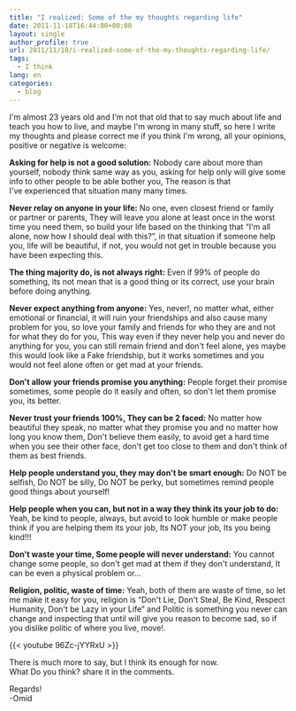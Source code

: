 ```yaml
---
title: "I realized: Some of the my thoughts regarding life"
date: 2011-11-18T16:44:00+00:00
layout: single
author_profile: true
url: 2011/11/18/i-realized-some-of-the-my-thoughts-regarding-life/
tags:
  - I think
lang: en
categories: 
  - blog
---
```

I'm almost 23 years old and I'm not that old that to say much about life and teach you how to live, and maybe I'm wrong in many stuff, so here I write my thoughts and please correct me if you think I'm wrong, all your opinions, positive or negative is welcome:

**Asking for help is not a good solution:** Nobody care about more than yourself, nobody think same way as you, asking for help only will give some info to other people to be able bother you, The reason is that I've experienced that situation many many times.

**Never relay on anyone in your life:** No one, even closest friend or family or partner or parents, They will leave you alone at least once in the worst time you need them, so build your life based on the thinking that “I'm all alone, now how I should deal with this?”, in that situation if someone help you, life will be beautiful, if not, you would not get in trouble because you have been expecting this.

**The thing majority do, is not always right:** Even if 99% of people do something, its not mean that is a good thing or its correct, use your brain before doing anything.

**Never expect anything from anyone:** Yes, never!, no matter what, either emotional or financial, it will ruin your friendships and also cause many problem for you, so love your family and friends for who they are and not for what they do for you, This way even if they never help you and never do anything for you, you can still remain friend and don't feel alone, yes maybe this would look like a Fake friendship, but it works sometimes and you would not feel alone often or get mad at your friends.

**Don't allow your friends promise you anything:** People forget their promise sometimes, some people do it easily and often, so don't let them promise you, its better.

**Never trust your friends 100%, They can be 2 faced:** No matter how beautiful they speak, no matter what they promise you and no matter how long you know them, Don't believe them easily, to avoid get a hard time when you see their other face, don't get too close to them and don't think of them as best friends.

**Help people understand you, they may don't be smart enough:** Do NOT be selfish, Do NOT be silly, Do NOT be perky, but sometimes remind people good things about yourself!

**Help people when you can, but not in a way they think its your job to do:** Yeah, be kind to people, always, but avoid to look humble or make people think if you are helping them its your job, Its NOT your job, Its you being kind!!!

**Don't waste your time, Some people will never understand:** You cannot change some people, so don't get mad at them if they don't understand, It can be even a physical problem or…

**Religion, politic, waste of time:** Yeah, both of them are waste of time, so let me make it easy for you, religion is “Don't Lie, Don't Steal, Be Kind, Respect Humanity, Don't be Lazy in your Life” and Politic is something you never can change and inspecting that until will give you reason to become sad, so if you dislike politic of where you live, move!.

{{< youtube 96Zc-jYYRxU >}}

There is much more to say, but I think its enough for now.  
What Do you think? share it in the comments.

Regards!  
-Omid